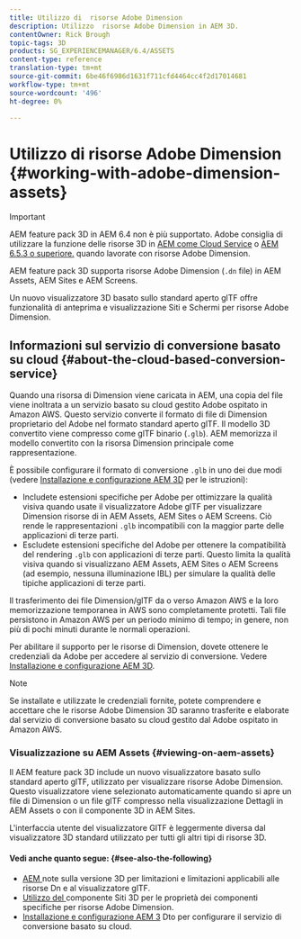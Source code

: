 ```yaml
---
title: Utilizzo di  risorse Adobe Dimension
description: Utilizzo  risorse Adobe Dimension in AEM 3D.
contentOwner: Rick Brough
topic-tags: 3D
products: SG_EXPERIENCEMANAGER/6.4/ASSETS
content-type: reference
translation-type: tm+mt
source-git-commit: 6be46f6986d1631f711cfd4464cc4f2d17014681
workflow-type: tm+mt
source-wordcount: '496'
ht-degree: 0%

---
```



# Utilizzo di  risorse Adobe Dimension {#working-with-adobe-dimension-assets}

>[!IMPORTANT]
>
>AEM feature pack 3D in AEM 6.4 non è più supportato.  Adobe consiglia di utilizzare la funzione delle risorse 3D in [AEM come Cloud Service](https://experienceleague.adobe.com/docs/experience-manager-cloud-service/assets/dynamicmedia/assets-3d.html#dynamicmedia) o [AEM 6.5.3 o superiore.](https://experienceleague.adobe.com/docs/experience-manager-65/assets/dynamic/assets-3d.html#dynamic) quando lavorate con  risorse Adobe Dimension.

AEM feature pack 3D supporta  risorse Adobe Dimension (`.dn` file) in  AEM Assets,  AEM Sites e  AEM Screens.

Un nuovo visualizzatore 3D basato sullo standard aperto glTF offre funzionalità di anteprima e visualizzazione Siti e Schermi per  risorse Adobe Dimension.

## Informazioni sul servizio di conversione basato su cloud {#about-the-cloud-based-conversion-service}

Quando una risorsa di Dimension viene caricata in AEM, una copia del file viene inoltrata a un  servizio basato su cloud gestito Adobe ospitato in  Amazon AWS. Questo servizio converte il formato di file di Dimension proprietario del Adobe  nel formato standard aperto glTF. Il modello 3D convertito viene compresso come glTF binario (`.glb`). AEM memorizza il modello convertito con la risorsa Dimension principale come rappresentazione.

È possibile configurare il formato di conversione `.glb` in uno dei due modi (vedere [Installazione e configurazione AEM 3D](install-config-3d.md) per le istruzioni):

* Includete estensioni specifiche per  Adobe per ottimizzare la qualità visiva quando usate il visualizzatore  Adobe glTF per visualizzare Dimension risorse di  in  AEM Assets,  AEM Sites o  AEM Screens. Ciò rende le rappresentazioni `.glb` incompatibili con la maggior parte delle applicazioni di terze parti.
* Escludete  estensioni specifiche del Adobe per ottenere la compatibilità del rendering `.glb` con applicazioni di terze parti. Questo limita la qualità visiva quando si visualizzano  AEM Assets,  AEM Sites o  AEM Screens (ad esempio, nessuna illuminazione IBL) per simulare la qualità delle tipiche applicazioni di terze parti.

Il trasferimento dei file Dimension/glTF da o verso  Amazon AWS e la loro memorizzazione temporanea in AWS sono completamente protetti. Tali file persistono in  Amazon AWS per un periodo minimo di tempo; in genere, non più di pochi minuti durante le normali operazioni.

Per abilitare il supporto per le risorse di Dimension, dovete ottenere le credenziali da  Adobe per accedere al servizio di conversione. Vedere [Installazione e configurazione AEM 3D](install-config-3d.md).

>[!NOTE]
>
>Se installate e utilizzate le credenziali fornite, potete comprendere e accettare che le risorse Adobe Dimension 3D  saranno trasferite e elaborate dal  servizio di conversione basato su cloud gestito dal Adobe ospitato in  Amazon AWS.

### Visualizzazione su  AEM Assets {#viewing-on-aem-assets}

Il AEM feature pack 3D include un nuovo visualizzatore basato sullo standard aperto glTF, utilizzato per visualizzare  risorse Adobe Dimension. Questo visualizzatore viene selezionato automaticamente quando si apre un file di Dimension o un file glTF compresso nella visualizzazione Dettagli in  AEM Assets o con il componente 3D in  AEM Sites.

L&#39;interfaccia utente del visualizzatore GlTF è leggermente diversa dal visualizzatore 3D standard utilizzato per tutti gli altri tipi di risorse 3D.

#### Vedi anche quanto segue: {#see-also-the-following}

* [AEM ](/help/release-notes/aem3d-release-notes.md) note sulla versione 3D per limitazioni e limitazioni applicabili alle risorse Dn e al visualizzatore glTF.
* [Utilizzo del ](using-the-3d-sites-component.md) componente Siti 3D per le proprietà dei componenti specifiche per  risorse Adobe Dimension.
* [Installazione e configurazione AEM 3](install-config-3d.md) Dto per configurare il servizio di conversione basato su cloud.

